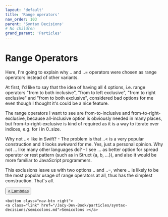 ```yaml
---
layout: 'default'
title: 'Range operators'
nav_order: 103
parent: 'Syntax Decisions'
# No children
grand_parent: 'Particles'
---
```


# Range Operators

Here, I'm going to explain why <span class="inline-code highlight-jc hljs">..</span> and <span class="inline-code highlight-jc hljs">..=</span> operators were chosen as range operators instead of other variants.

At first, I'd like to say that the idea of having all 4 options, i.e. range operators "from to both inclusive", "from to left exclusive", "from to right exclusive" and "from to both exclusive", considered bad options for me even though I thought it's could be a nice feature.

The range operators I want to see are from-to-inclusive and from-to-right-exclusive, because all-inclusive option is obviously needed in many places, but from-to-right-exclusive is kind of required as it is a way to iterate over indices, e.g. <span class="inline-code highlight-jc hljs"><span class="hljs-keyword">for</span> <span class="hljs-variable">i</span> <span class="hljs-keyword">in</span> <span class="hljs-number">0</span>..size</span>.

Why not <span class="inline-code highlight-jc hljs">..&lt;</span> like in Swift? - The problem is that <span class="inline-code highlight-jc hljs">..&lt;</span> is a very popular construction and it looks awkward for me. Yes, just a personal opinion.
Why not <span class="inline-code highlight-jc hljs">...</span> like many other languages do? - I see <span class="inline-code highlight-jc hljs">...</span> as better option for spread operator or rest pattern (such as in <span class="inline-code highlight-jc hljs">Struct {a, b, ...}</span>), and also it would be more familiar to JavaScript programmers.

This exclusions leave us with two options <span class="inline-code highlight-jc hljs">..</span> and <span class="inline-code highlight-jc hljs">..=</span>, where <span class="inline-code highlight-jc hljs">..</span> is likely to be the most popular usage of range operators at all, thus has the simplest construction.
That's all.
<div class="nav-btn-block">
    <button class="nav-btn left">
    <a class="link" href="/Jacy-Dev-Book/particles/syntax-decisions/lambdas.md">< Lambdas</a>
</button>

    <button class="nav-btn right">
    <a class="link" href="/Jacy-Dev-Book/particles/syntax-decisions/semicolons.md">Semicolons ></a>
</button>

</div>
